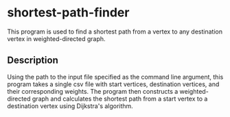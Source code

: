 # shortest-path-finder
This program is used to find a shortest path from a vertex to any destination vertex in weighted-directed graph.

## Description
Using the path to the input file specified as the command line argument, this program takes a single csv file with start vertices, destination vertices, and their corresponding weights. The program then constructs a weighted-directed graph and calculates the shortest path from a start vertex to a destination vertex using Dijkstra's algorithm. 

